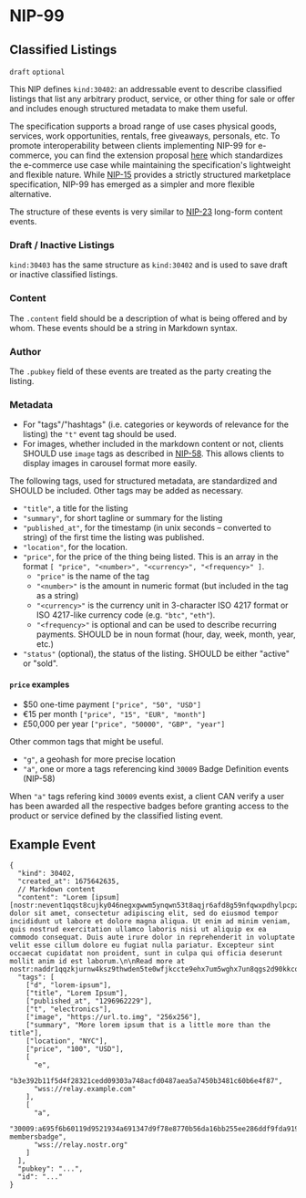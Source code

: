 NIP-99
======

Classified Listings
-------------------

`draft` `optional`

This NIP defines `kind:30402`: an addressable event to describe classified listings that list any arbitrary product, service, or other thing for sale or offer and includes enough structured metadata to make them useful.

The specification supports a broad range of use cases physical goods, services, work opportunities, rentals, free giveaways, personals, etc. To promote interoperability between clients implementing NIP-99 for e-commerce, you can find the extension proposal [here](https://github.com/GammaMarkets/market-spec/blob/main/spec.md) which standardizes the e-commerce use case while maintaining the specification's lightweight and flexible nature. While [NIP-15](15.md) provides a strictly structured marketplace specification, NIP-99 has emerged as a simpler and more flexible alternative.

The structure of these events is very similar to [NIP-23](23.md) long-form content events.

### Draft / Inactive Listings

`kind:30403` has the same structure as `kind:30402` and is used to save draft or inactive classified listings.

### Content

The `.content` field should be a description of what is being offered and by whom. These events should be a string in Markdown syntax.

### Author

The `.pubkey` field of these events are treated as the party creating the listing.

### Metadata

- For "tags"/"hashtags" (i.e. categories or keywords of relevance for the listing) the `"t"` event tag should be used.
- For images, whether included in the markdown content or not, clients SHOULD use `image` tags as described in [NIP-58](58.md). This allows clients to display images in carousel format more easily.

The following tags, used for structured metadata, are standardized and SHOULD be included. Other tags may be added as necessary.

- `"title"`, a title for the listing
- `"summary"`, for short tagline or summary for the listing
- `"published_at"`, for the timestamp (in unix seconds – converted to string) of the first time the listing was published.
- `"location"`, for the location.
- `"price"`, for the price of the thing being listed. This is an array in the format `[ "price", "<number>", "<currency>", "<frequency>" ]`.
  - `"price"` is the name of the tag
  - `"<number>"` is the amount in numeric format (but included in the tag as a string)
  - `"<currency>"` is the currency unit in 3-character ISO 4217 format or ISO 4217-like currency code (e.g. `"btc"`, `"eth"`).
  - `"<frequency>"` is optional and can be used to describe recurring payments. SHOULD be in noun format (hour, day, week, month, year, etc.)
- `"status"` (optional), the status of the listing. SHOULD be either "active" or "sold".

#### `price` examples

- $50 one-time payment `["price", "50", "USD"]`
- €15 per month `["price", "15", "EUR", "month"]`
- £50,000 per year `["price", "50000", "GBP", "year"]`

Other common tags that might be useful.

- `"g"`, a geohash for more precise location
- `"a"`, one or more a tags referencing kind `30009` Badge Definition events (NIP-58)

When `"a"` tags refering kind `30009` events exist, a client CAN verify a user has been awarded all the respective badges before granting access to the product or service defined by the classified listing event.

## Example Event

```jsonc
{
  "kind": 30402,
  "created_at": 1675642635,
  // Markdown content
  "content": "Lorem [ipsum][nostr:nevent1qqst8cujky046negxgwwm5ynqwn53t8aqjr6afd8g59nfqwxpdhylpcpzamhxue69uhhyetvv9ujuetcv9khqmr99e3k7mg8arnc9] dolor sit amet, consectetur adipiscing elit, sed do eiusmod tempor incididunt ut labore et dolore magna aliqua. Ut enim ad minim veniam, quis nostrud exercitation ullamco laboris nisi ut aliquip ex ea commodo consequat. Duis aute irure dolor in reprehenderit in voluptate velit esse cillum dolore eu fugiat nulla pariatur. Excepteur sint occaecat cupidatat non proident, sunt in culpa qui officia deserunt mollit anim id est laborum.\n\nRead more at nostr:naddr1qqzkjurnw4ksz9thwden5te0wfjkccte9ehx7um5wghx7un8qgs2d90kkcq3nk2jry62dyf50k0h36rhpdtd594my40w9pkal876jxgrqsqqqa28pccpzu.",
  "tags": [
    ["d", "lorem-ipsum"],
    ["title", "Lorem Ipsum"],
    ["published_at", "1296962229"],
    ["t", "electronics"],
    ["image", "https://url.to.img", "256x256"],
    ["summary", "More lorem ipsum that is a little more than the title"],
    ["location", "NYC"],
    ["price", "100", "USD"],
    [
      "e",
      "b3e392b11f5d4f28321cedd09303a748acfd0487aea5a7450b3481c60b6e4f87",
      "wss://relay.example.com"
    ],
    [
      "a",
      "30009:a695f6b60119d9521934a691347d9f78e8770b56da16bb255ee286ddf9fda919:coolkids-membersbadge",
      "wss://relay.nostr.org"
    ]
  ],
  "pubkey": "...",
  "id": "..."
}
```

